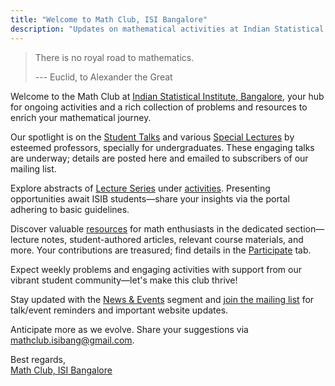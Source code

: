 ```yaml
---
title: "Welcome to Math Club, ISI Bangalore"
description: "Updates on mathematical activities at Indian Statistical Institute, Bangalore"
---
```


> There is no royal road to mathematics.
>
> --- Euclid, to Alexander the Great

Welcome to the Math Club at [Indian Statistical Institute, Bangalore](https://www.isibang.ac.in/~statmath/), your hub for ongoing activities and a rich collection of problems and resources to enrich your mathematical journey.

Our spotlight is on the [Student Talks](activities/expository_talks/student_talks) and various [Special Lectures](activities/expository_talks/special_lectures) by esteemed professors, specially for undergraduates. These engaging talks are underway; details are posted here and emailed to subscribers of our mailing list.

Explore abstracts of [Lecture Series](activities/lecture_series) under [activities](/activities). Presenting opportunities await ISIB students—share your insights via the portal adhering to basic guidelines.

Discover valuable [resources](/resources) for math enthusiasts in the dedicated section—lecture notes, student-authored articles, relevant course materials, and more. Your contributions are treasured; find details in the [Participate](/participate) tab.

Expect weekly problems and engaging activities with support from our vibrant student community—let's make this club thrive!

Stay updated with the [News & Events](/news_and_events) segment and [join the mailing list](https://forms.gle/13cXVcVySETrEv8W7) for talk/event reminders and important website updates.

Anticipate more as we evolve. Share your suggestions via <mathclub.isibang@gmail.com>.

Best regards,  
[Math Club, ISI Bangalore](/)
